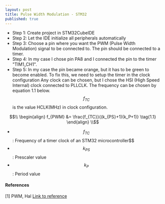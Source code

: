 ```yaml
---
layout: post
title: Pulse Width Modulation - STM32
published: true
---
```


* Step 1: Create project in STM32CubeIDE
* Step 2: Let the IDE initialize all peripherals automatically
* Step 3: Choose a pin where you want the PWM (Pulse Width Modulation) signal to be connected to. 
          The pin should be connected to a timer.
* Step 4: In my case I chose pin PA8 and I connected the pin to the timer "TIM1_CH1".
* Step 5: In my case the pin became orange, but it has to be green to become enabled. To fix this, we need to setup the timer in the clock configuration
          Any clock can be chosen, but I chose the HSI (High Speed Internal) clock connected to PLLCLK. The frequency can be chosen by equation 1.1 below. 
          $$f_{TC}$$ is the value HCLK(MHz) in clock configuration.

$$\\
\begin{align}
f_{PWM} &= \frac{f_{TC}}{(k_{PS}+1)(k_P+1)}   \tag{1.1}
\end{align}
\\$$

* $$f_{TC}$$: Frequency of a timer clock of an STM32 microcontroller$$
* $$k_{PS}$$: Prescaler value
* $$k_P$$: Period value


#### References

[1] PWM, Hal [Link to reference](https://deepbluembedded.com/stm32-pwm-example-timer-pwm-mode-tutorial/)
